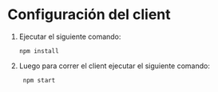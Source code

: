 # Configuración del client

1. Ejecutar el siguiente comando:
   ```
   npm install
   ```
2. Luego para correr el client ejecutar el siguiente comando:
   ```
    npm start
   ```


